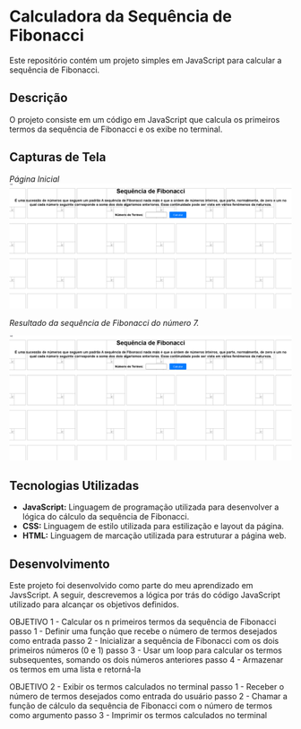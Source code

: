 # Calculadora da Sequência de Fibonacci 
Este repositório contém um projeto simples em JavaScript para calcular a sequência de Fibonacci.

## Descrição

O projeto consiste em um código em JavaScript que calcula os primeiros termos da sequência de Fibonacci e os exibe no terminal.

## Capturas de Tela
*Página Inicial*
![Captura de tela da página inicial](fibonacci.png)

*Resultado da sequência de Fibonacci do número 7.*

![Captura de tela da página inicial](fibonacci.png)

## Tecnologias Utilizadas

- **JavaScript:** Linguagem de programação utilizada para desenvolver a lógica do cálculo da sequência de Fibonacci.
- **CSS:**  Linguagem de estilo utilizada para estilização e layout da página.
- **HTML:** Linguagem de marcação utilizada para estruturar a página web. 

## Desenvolvimento

Este projeto foi desenvolvido como parte do meu aprendizado em JavsScript. A seguir, descrevemos a lógica por trás do código JavaScript utilizado para alcançar os objetivos definidos.

OBJETIVO 1 - Calcular os n primeiros termos da sequência de Fibonacci
        passo 1 - Definir uma função que recebe o número de termos desejados como entrada
        passo 2 - Inicializar a sequência de Fibonacci com os dois primeiros números (0 e 1)
        passo 3 - Usar um loop para calcular os termos subsequentes, somando os dois números anteriores
        passo 4 - Armazenar os termos em uma lista e retorná-la

OBJETIVO 2 - Exibir os termos calculados no terminal
        passo 1 - Receber o número de termos desejados como entrada do usuário
        passo 2 - Chamar a função de cálculo da sequência de Fibonacci com o número de termos como argumento
        passo 3 - Imprimir os termos calculados no terminal



